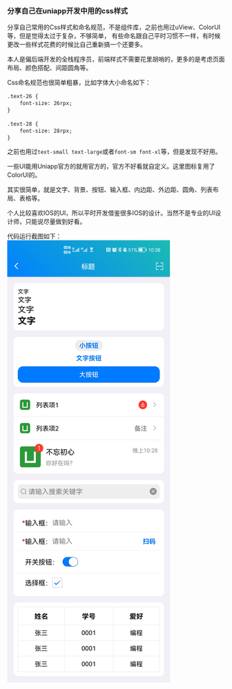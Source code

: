 ### 分享自己在uniapp开发中用的css样式
分享自己常用的Css样式和命名规范，不是组件库，之前也用过uView、ColorUI等，但是觉得太过于复杂，不够简单，
有些命名跟自己平时习惯不一样，有时候更改一些样式花费的时候比自己重新搞一个还要多。

本人是偏后端开发的全栈程序员，前端样式不需要花里胡哨的，更多的是考虑页面布局、颜色搭配、间距圆角等。

Css命名规范也很简单粗暴，比如字体大小命名如下：
```
.text-26 {
	font-size: 26rpx;
}

.text-28 {
	font-size: 28rpx;
}
```

之前也用过`text-small text-large`或者`font-sm font-xl`等，但是发现不好用。


一些UI能用Uniapp官方的就用官方的，官方不好看就自定义。这里图标复用了ColorUI的。

其实很简单，就是文字、背景、按钮、输入框、内边距、外边距、圆角、列表布局、表格等。

个人比较喜欢IOS的UI，所以平时开发借鉴很多IOS的设计。当然不是专业的UI设计师，只能说尽量做到好看。


代码运行截图如下：
![Alt text](/static/demo.jpg)